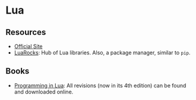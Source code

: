 Lua
===

Resources
---------

 - [Official Site](https://www.lua.org/)
 - [LuaRocks](https://luarocks.org/):
   Hub of Lua libraries.  Also, a package manager, similar to `pip`.


Books
-----

 - [Programming in Lua](https://www.lua.org/pil/):
   All revisions (now in its 4th edition) can be found and downloaded online.
